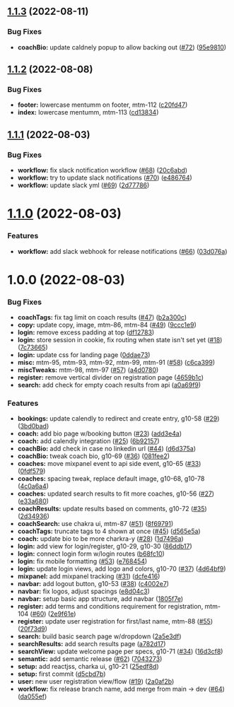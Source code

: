 ## [1.1.3](https://github.com/denvermullets/growth-front-end/compare/v1.1.2...v1.1.3) (2022-08-11)


### Bug Fixes

* **coachBio:** update caldnely popup to allow backing out ([#72](https://github.com/denvermullets/growth-front-end/issues/72)) ([95e9810](https://github.com/denvermullets/growth-front-end/commit/95e9810584094164381f7b6a14ab61e8a1243e47))

## [1.1.2](https://github.com/denvermullets/growth-front-end/compare/v1.1.1...v1.1.2) (2022-08-08)


### Bug Fixes

* **footer:** lowercase mentumm on footer, mtm-112 ([c20fd47](https://github.com/denvermullets/growth-front-end/commit/c20fd47b8dbb01673805d4adaac64471feb59e82))
* **index:** lowercase mentumm, mtm-113 ([cd13834](https://github.com/denvermullets/growth-front-end/commit/cd1383482b355a7e0bfd3d1950726321241acef3))

## [1.1.1](https://github.com/denvermullets/growth-front-end/compare/v1.1.0...v1.1.1) (2022-08-03)


### Bug Fixes

* **workflow:** fix slack notification workflow ([#68](https://github.com/denvermullets/growth-front-end/issues/68)) ([20c6abd](https://github.com/denvermullets/growth-front-end/commit/20c6abdfd242f3ba0a9c35e960ef3190367697c5))
* **workflow:** try to update slack notifications ([#70](https://github.com/denvermullets/growth-front-end/issues/70)) ([e486764](https://github.com/denvermullets/growth-front-end/commit/e4867645f7aa54eea89492fd09ac8c5f80372c45))
* **workflow:** update slack yml ([#69](https://github.com/denvermullets/growth-front-end/issues/69)) ([2d77786](https://github.com/denvermullets/growth-front-end/commit/2d77786efacbcd9d1cb5727284653913a429eec6))

# [1.1.0](https://github.com/denvermullets/growth-front-end/compare/v1.0.0...v1.1.0) (2022-08-03)


### Features

* **workflow:** add slack webhook for release notifications ([#66](https://github.com/denvermullets/growth-front-end/issues/66)) ([03d076a](https://github.com/denvermullets/growth-front-end/commit/03d076ad5da0c0e9e4a8363cf1d30505d87162e2))

# 1.0.0 (2022-08-03)


### Bug Fixes

* **coachTags:** fix tag limit on coach results ([#47](https://github.com/denvermullets/growth-front-end/issues/47)) ([b2a300c](https://github.com/denvermullets/growth-front-end/commit/b2a300c68e13ffb8a53a26449fd919eb2bf5229b))
* **copy:** update copy, image, mtm-86, mtm-84 ([#49](https://github.com/denvermullets/growth-front-end/issues/49)) ([9ccc1e9](https://github.com/denvermullets/growth-front-end/commit/9ccc1e9db2dd1583115aab75c9577825f052e777))
* **login:** remove excess padding at top ([df12783](https://github.com/denvermullets/growth-front-end/commit/df12783cdfb4724c1dde847cdc5da10f1354ac4f))
* **login:** store session in cookie, fix routing when state isn't set yet ([#18](https://github.com/denvermullets/growth-front-end/issues/18)) ([7c73665](https://github.com/denvermullets/growth-front-end/commit/7c73665ae0fbde0a2065cb0c338e8d7e5216dc2b))
* **login:** update css for landing page ([0ddae73](https://github.com/denvermullets/growth-front-end/commit/0ddae7306430b6e6a311dece09bf862eaebd3882))
* **misc:** mtm-95, mtm-93, mtm-92, mtm-99, mtm-91 ([#58](https://github.com/denvermullets/growth-front-end/issues/58)) ([c6ca399](https://github.com/denvermullets/growth-front-end/commit/c6ca399c7af2124af7696f8fc808da19c6cee7d8))
* **miscTweaks:** mtm-98, mtm-97 ([#57](https://github.com/denvermullets/growth-front-end/issues/57)) ([a4d0780](https://github.com/denvermullets/growth-front-end/commit/a4d078050a7901ce8428d98d6dda625cb9431d08))
* **register:** remove vertical divider on registration page ([4659b1c](https://github.com/denvermullets/growth-front-end/commit/4659b1ca29e52a2e48fd3869ea44f3ff8950e3eb))
* **search:** add check for empty coach results from api ([a0a69f9](https://github.com/denvermullets/growth-front-end/commit/a0a69f946b4e3aebcb3cd8384fd6544edea563a9))


### Features

* **bookings:** update calendly to redirect and create entry, g10-58 ([#29](https://github.com/denvermullets/growth-front-end/issues/29)) ([3bd0bad](https://github.com/denvermullets/growth-front-end/commit/3bd0bad16cd48eb22aced99a411444b2d2cf8925))
* **coach:** add bio page w/booking button ([#23](https://github.com/denvermullets/growth-front-end/issues/23)) ([add3e4a](https://github.com/denvermullets/growth-front-end/commit/add3e4ae7a9a197ada7efb1df11764fd57dedfc7))
* **coach:** add calendly integration ([#25](https://github.com/denvermullets/growth-front-end/issues/25)) ([6b92157](https://github.com/denvermullets/growth-front-end/commit/6b92157a944b09c68d24c9ec923c61860c6ec41b))
* **coachBio:** add check in case no linkedin url ([#44](https://github.com/denvermullets/growth-front-end/issues/44)) ([d6d375a](https://github.com/denvermullets/growth-front-end/commit/d6d375a79d564398122cd7d63e7291953c87332f))
* **coachBio:** tweak coach bio, g10-69 ([#36](https://github.com/denvermullets/growth-front-end/issues/36)) ([081fee2](https://github.com/denvermullets/growth-front-end/commit/081fee283ca5ccb1028b2148dc5b99fc80785b4d))
* **coaches:** move mixpanel event to api side event, g10-65 ([#33](https://github.com/denvermullets/growth-front-end/issues/33)) ([0fdf579](https://github.com/denvermullets/growth-front-end/commit/0fdf579163d7db01d3e0c5ebdb67f9247e6271bf))
* **coaches:** spacing tweak, replace default image, g10-68, g10-78 ([4c0a6a4](https://github.com/denvermullets/growth-front-end/commit/4c0a6a404cfc519d6db6dd3ffc7719def91e8be8))
* **coaches:** updated search results to fit more coaches, g10-56 ([#27](https://github.com/denvermullets/growth-front-end/issues/27)) ([e33a680](https://github.com/denvermullets/growth-front-end/commit/e33a680c5be3a80ce397ae50787464f3f19f4653))
* **coachResults:** update results based on comments, g10-72 ([#35](https://github.com/denvermullets/growth-front-end/issues/35)) ([2d34936](https://github.com/denvermullets/growth-front-end/commit/2d349362c35a619587586b2f79000ca00985a498))
* **coachSearch:** use chakra ui, mtm-87 ([#51](https://github.com/denvermullets/growth-front-end/issues/51)) ([8f69791](https://github.com/denvermullets/growth-front-end/commit/8f697913013dece4f32f12d8fd56c1b0d37d402f))
* **coachTags:** truncate tags to 4 shown at once ([#45](https://github.com/denvermullets/growth-front-end/issues/45)) ([d565e5a](https://github.com/denvermullets/growth-front-end/commit/d565e5af67ea3c9d0b9d315a9714f891a619440d))
* **coach:** update bio to be more charkra-y ([#28](https://github.com/denvermullets/growth-front-end/issues/28)) ([1d7496a](https://github.com/denvermullets/growth-front-end/commit/1d7496aac9e334fd847dde9911ae36ec72403e07))
* **login:** add view for login/register, g10-29, g10-30 ([86ddb17](https://github.com/denvermullets/growth-front-end/commit/86ddb17fa80ad3aca53095da883c83e1f1b3e3bb))
* **login:** connect login form w/login routes ([b68fc10](https://github.com/denvermullets/growth-front-end/commit/b68fc10c709f15258528adb8017dbbf49ede3f51))
* **login:** fix mobile formatting ([#53](https://github.com/denvermullets/growth-front-end/issues/53)) ([e768454](https://github.com/denvermullets/growth-front-end/commit/e768454b40bc735ca2bb5743597624255183916b))
* **login:** update login views, add logo and colors, g10-70 ([#37](https://github.com/denvermullets/growth-front-end/issues/37)) ([4d64bf9](https://github.com/denvermullets/growth-front-end/commit/4d64bf92eb6237a688413f14e57b0be638a17f35))
* **mixpanel:** add mixpanel tracking ([#31](https://github.com/denvermullets/growth-front-end/issues/31)) ([dcfe416](https://github.com/denvermullets/growth-front-end/commit/dcfe416ec8bec848eaec4b99c167e773e97e9575))
* **navbar:** add logout button, g10-53 ([#38](https://github.com/denvermullets/growth-front-end/issues/38)) ([c4002e7](https://github.com/denvermullets/growth-front-end/commit/c4002e7eebdf34973195fcd02128504d4954d8d5))
* **navbar:** fix logos, adjust spacings ([e8d04c3](https://github.com/denvermullets/growth-front-end/commit/e8d04c3490dcace7c843e086cfcade592d3d6c48))
* **navbar:** setup basic app structure, add navbar ([1805f7e](https://github.com/denvermullets/growth-front-end/commit/1805f7ef430a6ab4afdaea95140ed3e46a05bfc1))
* **register:** add terms and conditions requirement for registration, mtm-104 ([#60](https://github.com/denvermullets/growth-front-end/issues/60)) ([2e9f61e](https://github.com/denvermullets/growth-front-end/commit/2e9f61e61706223906c2ab56f0279785afb9c31b))
* **register:** update user registration for first/last name, mtm-88 ([#55](https://github.com/denvermullets/growth-front-end/issues/55)) ([20f73d9](https://github.com/denvermullets/growth-front-end/commit/20f73d995c18dc8b80f7c597f3e2b940e3fbd5ad))
* **search:** build basic search page w/dropdown ([2a5e3df](https://github.com/denvermullets/growth-front-end/commit/2a5e3df1a778d31a023a5d681ec53e30a3d0713e))
* **searchResults:** add search results page ([a782d17](https://github.com/denvermullets/growth-front-end/commit/a782d1741324638b9abbdf4c143ee546cec9d51c))
* **searchView:** update welcome page per specs, g10-71 ([#34](https://github.com/denvermullets/growth-front-end/issues/34)) ([16d3cf8](https://github.com/denvermullets/growth-front-end/commit/16d3cf8248df4f3898977d9bd0397ab17d3f10a3))
* **semantic:** add semantic release ([#62](https://github.com/denvermullets/growth-front-end/issues/62)) ([7043273](https://github.com/denvermullets/growth-front-end/commit/7043273ae6a3ba1148dab2c5e0368d8399e8cdc6))
* **setup:** add reactjss, charka ui, g10-21 ([25edf8d](https://github.com/denvermullets/growth-front-end/commit/25edf8d224e0e079442ab5491409345af448758d))
* **setup:** first commit ([d5cbd7b](https://github.com/denvermullets/growth-front-end/commit/d5cbd7b3c0b75df4bc81ef4d3d38b1100683a423))
* **user:** new user registration view/flow ([#19](https://github.com/denvermullets/growth-front-end/issues/19)) ([2a0af2b](https://github.com/denvermullets/growth-front-end/commit/2a0af2bdf2e2f50fd5a34554478420e4246d84ff))
* **workflow:** fix release branch name, add merge from main -> dev ([#64](https://github.com/denvermullets/growth-front-end/issues/64)) ([da055ef](https://github.com/denvermullets/growth-front-end/commit/da055eff5d29d112c6fe6cf94792518761b08416))

